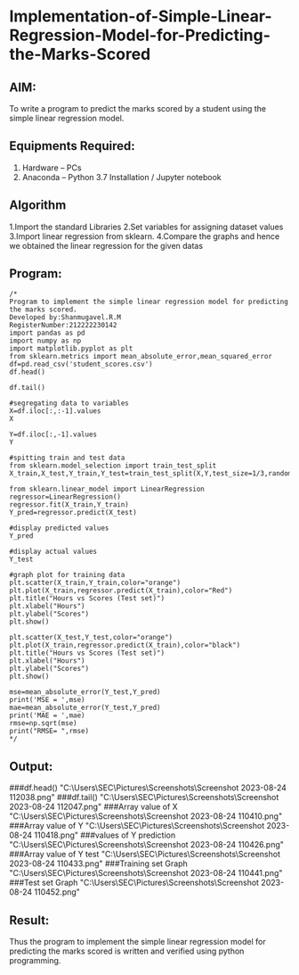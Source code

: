 # Implementation-of-Simple-Linear-Regression-Model-for-Predicting-the-Marks-Scored

## AIM:
To write a program to predict the marks scored by a student using the simple linear regression model.

## Equipments Required:
1. Hardware – PCs
2. Anaconda – Python 3.7 Installation / Jupyter notebook

## Algorithm
1.Import the standard Libraries
2.Set variables for assigning dataset values
3.Import linear regression from sklearn.
4.Compare the graphs and hence we obtained the linear regression for the given datas
## Program:
```
/*
Program to implement the simple linear regression model for predicting the marks scored.
Developed by:Shanmugavel.R.M
RegisterNumber:212222230142
import pandas as pd
import numpy as np
import matplotlib.pyplot as plt
from sklearn.metrics import mean_absolute_error,mean_squared_error
df=pd.read_csv('student_scores.csv')
df.head()

df.tail()

#segregating data to variables
X=df.iloc[:,:-1].values
X

Y=df.iloc[:,-1].values
Y

#spitting train and test data
from sklearn.model_selection import train_test_split
X_train,X_test,Y_train,Y_test=train_test_split(X,Y,test_size=1/3,random_state=0)

from sklearn.linear_model import LinearRegression
regressor=LinearRegression()
regressor.fit(X_train,Y_train)
Y_pred=regressor.predict(X_test)

#display predicted values
Y_pred

#display actual values
Y_test

#graph plot for training data
plt.scatter(X_train,Y_train,color="orange")
plt.plot(X_train,regressor.predict(X_train),color="Red")
plt.title("Hours vs Scores (Test set)")
plt.xlabel("Hours")
plt.ylabel("Scores")
plt.show()

plt.scatter(X_test,Y_test,color="orange")
plt.plot(X_train,regressor.predict(X_train),color="black")
plt.title("Hours vs Scores (Test set)")
plt.xlabel("Hours")
plt.ylabel("Scores")
plt.show()

mse=mean_absolute_error(Y_test,Y_pred)
print('MSE = ',mse)
mae=mean_absolute_error(Y_test,Y_pred)
print('MAE = ',mae)
rmse=np.sqrt(mse)
print("RMSE= ",rmse)
*/
```

## Output:
###df.head()
"C:\Users\SEC\Pictures\Screenshots\Screenshot 2023-08-24 112038.png"
###df.tail()
"C:\Users\SEC\Pictures\Screenshots\Screenshot 2023-08-24 112047.png"
###Array value of X
"C:\Users\SEC\Pictures\Screenshots\Screenshot 2023-08-24 110410.png"
###Array value of Y
"C:\Users\SEC\Pictures\Screenshots\Screenshot 2023-08-24 110418.png"
###values of Y prediction
"C:\Users\SEC\Pictures\Screenshots\Screenshot 2023-08-24 110426.png"
###Array value of Y test
"C:\Users\SEC\Pictures\Screenshots\Screenshot 2023-08-24 110433.png"
###Training set Graph
"C:\Users\SEC\Pictures\Screenshots\Screenshot 2023-08-24 110441.png"
###Test set Graph
"C:\Users\SEC\Pictures\Screenshots\Screenshot 2023-08-24 110452.png"
## Result:
Thus the program to implement the simple linear regression model for predicting the marks scored is written and verified using python programming.
